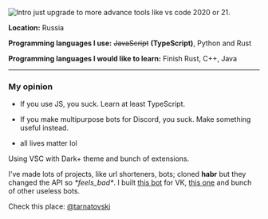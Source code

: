![Intro](https://i.imgur.com/cEsz0ym.png)
just upgrade to more advance tools like vs code 2020 or 21.

**Location:** Russia

**Programming languages I use:** ~~JavaScript~~ **(TypeScript)**, Python and Rust

**Programming languages I would like to learn:** Finish Rust, C++, Java

____
### My opinion
- If you use JS, you suck. Learn at least TypeScript.

- If you make multipurpose bots for Discord, you suck. Make something useful instead.

- all lives matter lol

Using VSC with Dark+ theme and bunch of extensions.

I've made lots of projects, like url shorteners, bots; cloned **habr** but they changed the API so *\*feels_bad\**. I built [this bot](https://dedtihon.cf) for VK, [this one](https://vk.com/cubebot) and bunch of other useless bots.

Check this place: [@tarnatovski](https://vk.com.tarnatovski)
